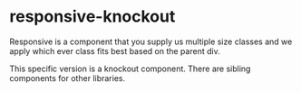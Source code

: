 # responsive-knockout
Responsive is a component that you supply us multiple size classes and we apply which ever class fits best based on the parent div.

This specific version is a knockout component. There are sibling components for other libraries.